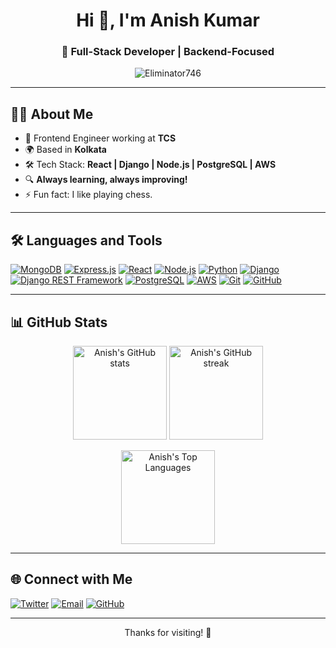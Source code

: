 <h1 align="center">Hi 👋, I'm Anish Kumar</h1>
<h3 align="center">🚀 Full-Stack Developer | Backend-Focused</h3>

<p align="center">
  <img src="https://komarev.com/ghpvc/?username=Eliminator746&label=Profile%20views&color=0077b6&style=flat" alt="Eliminator746" />
</p>

---

## 🧑‍💻 About Me

- 💼 Frontend Engineer working at **TCS**
- 🌍 Based in **Kolkata**
- 🛠 Tech Stack: **React | Django | Node.js | PostgreSQL | AWS**
- 🔍 **Always learning, always improving!**
- ⚡️ Fun fact: I like playing chess.

---

## 🛠️ Languages and Tools

<p align="left">
  <a href="https://www.mongodb.com/" target="_blank"><img src="https://img.shields.io/badge/MongoDB-00ED64?style=flat&logo=mongodb&logoColor=white" alt="MongoDB" /></a>
  <a href="https://expressjs.com/" target="_blank"><img src="https://img.shields.io/badge/Express.js-20232A?style=flat&logo=express&logoColor=white" alt="Express.js" /></a>
  <a href="https://reactjs.org/" target="_blank"><img src="https://img.shields.io/badge/React-0077b6?style=flat&logo=react&logoColor=white" alt="React" /></a>
  <a href="https://nodejs.org/" target="_blank"><img src="https://img.shields.io/badge/Node.js-228B22?style=flat&logo=node.js&logoColor=white" alt="Node.js" /></a>
  <a href="https://www.python.org/" target="_blank"><img src="https://img.shields.io/badge/Python-3776AB?style=flat&logo=python&logoColor=white" alt="Python" /></a>
  <a href="https://www.djangoproject.com/" target="_blank"><img src="https://img.shields.io/badge/Django-092E20?style=flat&logo=django&logoColor=white" alt="Django" /></a>
  <a href="https://www.django-rest-framework.org/" target="_blank"><img src="https://img.shields.io/badge/Django%20REST%20Framework-0077b6?style=flat&logo=django&logoColor=white" alt="Django REST Framework" /></a>
  <a href="https://www.postgresql.org/" target="_blank"><img src="https://img.shields.io/badge/PostgreSQL-336791?style=flat&logo=postgresql&logoColor=white" alt="PostgreSQL" /></a>
  <a href="https://aws.amazon.com/" target="_blank"><img src="https://img.shields.io/badge/AWS-232F3E?style=flat&logo=amazon-aws&logoColor=white" alt="AWS" /></a>
  <a href="https://git-scm.com/" target="_blank"><img src="https://img.shields.io/badge/Git-e34c26?style=flat&logo=git&logoColor=white" alt="Git" /></a>
  <a href="https://github.com/" target="_blank"><img src="https://img.shields.io/badge/GitHub-22272e?style=flat&logo=github&logoColor=white" alt="GitHub" /></a>
</p>

---

## 📊 GitHub Stats

<p align="center">
  <img height="150em" src="https://github-readme-stats.vercel.app/api?username=Eliminator746&show_icons=true&hide_title=true&count_private=true&theme=github_dark" alt="Anish's GitHub stats" />
  <img height="150em" src="https://github-readme-streak-stats.herokuapp.com/?user=Eliminator746&theme=github-dark-blue" alt="Anish's GitHub streak" />
</p>
<p align="center">
  <img height="150em" src="https://github-readme-stats.vercel.app/api/top-langs/?username=Eliminator746&layout=compact&theme=github_dark" alt="Anish's Top Languages" />
</p>

---

## 🌐 Connect with Me

<p align="left">
  <a href="https://twitter.com/kumar9255" target="blank"><img src="https://img.shields.io/badge/Twitter-0077b6?style=flat&logo=twitter&logoColor=white" alt="Twitter" /></a>
  <a href="mailto:anishkumar746@gmail.com" target="blank"><img src="https://img.shields.io/badge/Email-232F3E?style=flat&logo=gmail&logoColor=white" alt="Email" /></a>
  <a href="https://github.com/Eliminator746" target="blank"><img src="https://img.shields.io/badge/GitHub-22272e?style=flat&logo=github&logoColor=white" alt="GitHub" /></a>
</p>

---

<p align="center">Thanks for visiting! 🚀</p>
